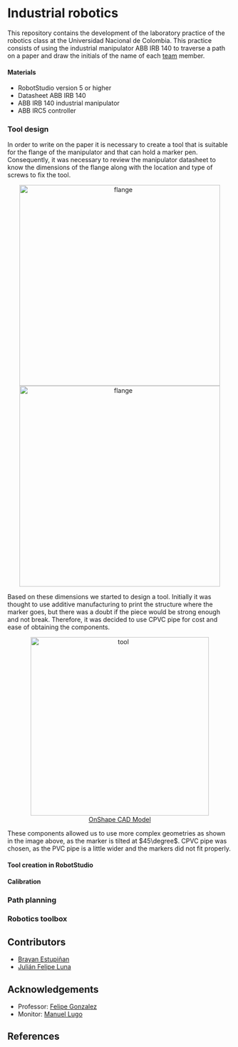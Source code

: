 # Industrial robotics
This repository contains the development of the laboratory practice of the robotics class at the Universidad Nacional de Colombia. This practice consists of using the industrial manipulator ABB IRB 140 to traverse a path on a paper and draw the initials of the name of each [team](#contributors) member.

#### Materials
* RobotStudio version 5 or higher
* Datasheet ABB IRB 140
* ABB IRB 140 industrial manipulator
* ABB IRC5 controller


### Tool design
In order to write on the paper it is necessary to create a tool that is suitable for the flange of the manipulator and that can hold a marker pen. Consequently, it was necessary to review the manipulator datasheet to know the dimensions of the flange along with the location and type of screws to fix the tool.

<p align="center">
    <img src="https://user-images.githubusercontent.com/30636259/176016691-8cc97696-ada1-4f55-92be-1038c559b90f.png#gh-light-mode-only" width="450px" alt="flange" />
    <img src="https://user-images.githubusercontent.com/30636259/176016671-56aa0b16-6a1d-45ac-b7e1-eebf3c76cdc7.png#gh-dark-mode-only" width="450px" alt="flange" />
</p>


Based on these dimensions we started to design a tool. Initially it was thought to use additive manufacturing to print the structure where the marker goes, but there was a doubt if the piece would be strong enough and not break. Therefore, it was decided to use CPVC pipe for cost and ease of obtaining the components.

<p align="center">
    <img src="https://user-images.githubusercontent.com/30636259/175814613-9f200498-84fc-4494-b909-320eb8ae7de4.gif" alt="tool" width="400" /> <br/>
    <a href="https://cad.onshape.com/documents/f980fe7178465a5e85356d19/w/a751aae7c3f868ba172fc952/e/3687fe216ca7c6a9660936e8?renderMode=0&uiState=62b8723dcd67bc23dc436eb9">
        OnShape CAD Model 
    </a>
</p>


These components allowed us to use more complex geometries as shown in the image above, as the marker is tilted at $45\degree$. CPVC pipe was chosen, as the PVC pipe is a little wider and the markers did not fit properly.

#### Tool creation in RobotStudio

#### Calibration


### Path planning



### Robotics toolbox

## Contributors
* [Brayan Estupiñan](https://github.com/Brayanleo)
* [Julián Felipe Luna](https://github.com/juflunaca)

## Acknowledgements
* Professor: [Felipe Gonzalez](https://github.com/felipeg17)
* Monitor: [Manuel Lugo](https://github.com/mlugom)


## References
